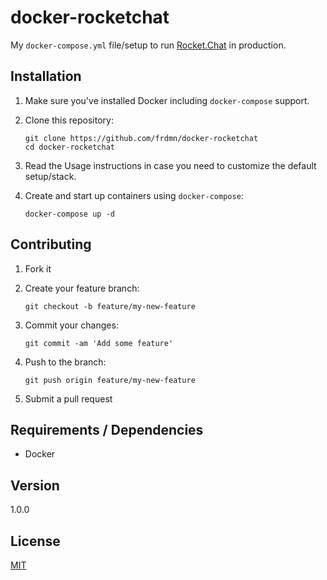 # docker-rocketchat

My `docker-compose.yml` file/setup to run [Rocket.Chat](https://rocket.chat) in production.

## Installation

1. Make sure you've installed Docker including `docker-compose` support.
2. Clone this repository:

	```shell
	git clone https://github.com/frdmn/docker-rocketchat
	cd docker-rocketchat
	```

4. Read the Usage instructions in case you need to customize the default setup/stack.
3. Create and start up containers using `docker-compose`:

	```
	docker-compose up -d
	```

## Contributing

1. Fork it
2. Create your feature branch:

	```shell
	git checkout -b feature/my-new-feature
	```

3. Commit your changes:

	```shell
	git commit -am 'Add some feature'
	```

4. Push to the branch:

	```shell
	git push origin feature/my-new-feature
	```

5. Submit a pull request

## Requirements / Dependencies

* Docker

## Version

1.0.0

## License

[MIT](LICENSE)
